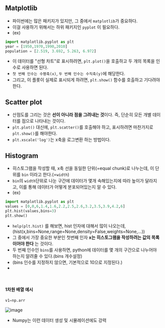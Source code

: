 ## Matplotlib

- 파이썬에는 많은 패키지가 있지만, 그 중에서 `matplotlib`가 중요하다.
- 이걸 사용하기 위해서는 하위 패키지인 `pyplot` 이 필요하다.
- (ex)
```python
import matplotlib.pyplot as plt
year = [1950,1970,1990,2010]
population = [2.519, 3.692, 5.263, 6.972]
```
- 이 데이터를 "선형 차트"로 표시하려면, `plt.plot()`을 호출하고 두 개의 목록을 인수로 사용하면 된다.
- `첫 번째 인수는 수평축(x)`, `두 번째 인수는 수직축(y)`에 해당한다.
- 그리고, 이 플롯이 실제로 표시되게 하려면, `plt.show()` 함수를 호출하고 기다려야 한다.

## Scatter plot
- 산점도를 그리는 것은 **선이 아니라 점을 그려내는 것**이다. 즉, 단순히 모든 개별 데이터를 점으로 나타내는 것이다.
- `plt.plot()` 대신에, `plt.scatter()`를 호출해야 하고, 표시하려면 마찬가지로 `plt.show()`를 해야한다.
- `plt.xscale('log')`는 x축을 로그변환 하는 방법이다.

## Histogram
- 히스토그램을 작성할 때, x축 선을 동일한 단위(=equal chunk)로 나누는데, 이 단위를 `bin` 이라고 한다.(=`width`)
- `bin`의 `width`단위로 나눈 구간에 데이터가 몇개 속해있는지에 따라 높이가 달라지고, 이를 통해 데이터가 어떻게 분포되어있는지 알 수 있다.
- (ex)
```python
import matplotlib.pyplot as plt
values = [0,0,6,1.4,1.6,2.2,2.5,2.6,3.2,3.5,3.9,4.2,6]
plt.hist(values,bins=3)
plt.show()
``` 
- `help(plt.hist)` 를 해보면, hist 인자에 대해서 많이 나오는데,(hist(x,bins=None,range=None,density=False,weights=None,...))
- 그 중에서 가장 중요한 부분인 첫번째 인자 **x는 히스토그램을 작성하려는 값의 목록이어야 한다** 는 것이다.
- 두 번째 인수인 `bins`를 사용하면, python에 데이터를 몇 개의 구간으로 나누어야 하는지 알려줄 수 있다.(bins 개수설정)
- (bins 인수를 지정하지 않으면, 기본적으로 10으로 지정된다.)
- 
  
<br>

#### 1차원 배열 예시
```python
v1=np.arr
```
![image](https://github.com/user-attachments/assets/69db3595-a3a3-4c00-a23c-285c400e3429)


- Numpy는 이런 데이터 생성 및 시뮬레이션에도 강력



